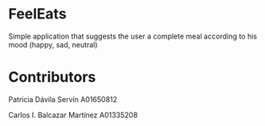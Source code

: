 # FeelEats
Simple application that suggests the user a complete meal according to his mood (happy, sad, neutral)


# Contributors

Patricia Dávila Servín      A01650812

Carlos I. Balcazar Martínez A01335208

